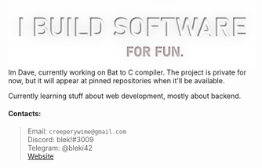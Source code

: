 ![](i.buil.softwr.png)
Im Dave, currently working on Bat to C compiler.
The project is private for now, but it will appear at pinned repositories when it'll be available.

Currently learning stuff about web development, mostly about backend.

#### Contacts:
> Email: `creeperywime@gmail.com`<br/>
> Discord: blek!#3009<br/>
> Telegram: @bleki42<br/>
> [Website](https://blek.codes)
